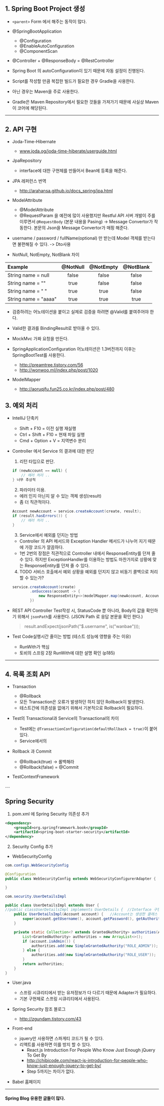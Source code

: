 ## 1. Spring Boot Project 생성
- `<parent>` Form 에서 해주는 동작이 많다.

- @SpringBootApplication
    - @Configuration
    - @EnableAutoConfiguration
    - @ComponentScan

- @Controller + @ResponseBody = @RestController

- Spring Boot 의 autoConfiguration이 있기 때문에 자동 설정이 진행된다.

- Script를 작성할 만큼 복잡한 빌드가 필요한 경우 Gradle을 사용한다.
- 아닌 경우는 Maven을 주로 사용한다.
- Gradle은 Maven Repository에서 필요한 것들을 가져가기 때문에 사실상 Maven이 코어에 해당된다.

---
## 2. API 구현
- Joda-Time-Hibernate
    - www.joda.og/joda-time-hiberate/userguide.html

- JpaRepository
    - interface에 대한 구현체를 만들어서 Bean에 등록을 해준다.

- JPA 레퍼런스 번역
    - http://arahansa.github.io/docs_spring/jpa.html

- ModelAttribute
    - @ModelAttribute
    - @RequestParam
    을 예전에 많이 사용했지만
    Restful API 서버 개발이 주를 이루면서 `@RequestBody` (본문 내용을 Pasing) -> Message Convertor가 작동한다.
    본문의 Json을 Message Convertor가 매핑 해준다.

- username / password / fullName(optional)
만 받는데 Model 객체를 받는다면 불편해질 수 있다. -> Dto사용

- NotNull, NotEmpty, NotBlank 차이

|Example    |@NotNull   |@NotEmpty  |@NotBlank  |
|:--|:-:|:-:|:-:|
|String name = null |false  |false  |false  |
|String name = ""   |true   |false  |false  |
|String name = " "  |true   |true   |false  |
|String name = "aaaa"   |true   |true   |true   |


- 검증하려는 어노테이션을 붙이고 실제로 검증을 하려면 @Valid를 붙여주어야 한다.
- Valid한 결과를 BindingResult로 받아올 수 있다.

- MockMvc 가짜 요청을 만든다.
- SpringApplicationConfiguration 어노테이션은 1.3버전까지 이후는 SpringBootTest를 사용한다.
    - http://preamtree.tistory.com/56
    - http://wonwoo.ml/index.php/post/1020

- ModelMapper
    - http://aoruqjfu.fun25.co.kr/index.php/post/480

## 3. 예외 처리

- IntelliJ 단축키
    - Shift + F10 = 이전 실행 재실행
    - Ctrl + Shift + F10 = 현재 파일 실행
    - Cmd + Option + V = 지역변수 분리

- Controller 에서 Service 의 결과에 대한 판단

    1. 리턴 타입으로 판단.
    ```java
    if (newAccount == null) {
        // 에러 처리 ..
    } 너무 추상적
    ```
    2. 파라미터 이용.
    - 에러 인지 아닌지 알 수 있는 객체 생성(result)
    - 좀 더 직관적이다.
    ```java
    Account newAccount = service.createAccount(create, result);
    if (result.hasErrors()) {
        // 에러 처리 ..
    }
    ```
    3. Service에서 예외를 던지는 방법
    - Controller 의 API 메서드와 Exception Handler 메서드가 나누어 지기 때문에 가장 코드가 깔끔하다.
    - 1번 2번의 장점은 직관적으로 Controller 내에서 ResponseEntity를 던져 줄 수 있다. 하지만 ExceptionHandler를 이용하는 방법도 마찬가지로 상황에 맞는 ResponseEntity를 던져 줄 수 있다.
    4. TODO 서비스 호출에서 예외 상황을 예외를 던지지 않고 비동기 콜백으로 처리할 수 있는가?
    ```java
    service.createAccount(create)
            .onSuccess(account -> {
                new ResponseEntity<>(modelMapper.map(newAccount, AccountDto.Response.class), HttpStatus.CREATED);
            })
    ```

- REST API Controller Test작성 시, StatusCode 뿐 아니라, Body의 값을 확인하기 위해서 `jsonPath`를 사용한다. (JSON Path 로 응답 본문을 확인 한다.)
    > result.andExpect(jsonPath("$.username", is("wanbae")));

- Test Code실행시간 줄이는 방법 (테스트 성능에 영향을 주는 이유)
    - RunWith가 핵심
    - 토비의 스프링 2장 RunWith에 대한 설명 확인 (p185)

---

## 4. 목록 조회 API
- Transaction
    - @Rollback
    - 모든 Transaction은 오류가 발생하던 하지 않던 Rollback이 발생한다.
    - 테스트간에 의존성을 없애기 위해서 기본적으로 Rollback이 필요하다.

- Test의 Transactional과 Service의 Transactional의 차이
    - Test에는 `@TransactionConfiguration(defaultRollback = true)`이 붙어있다.
    - Service에서의 

- Rollback 과 Commit
    - @Rollback(true) -> 롤백해라
    - @Rollback(false) = @Commit

- TestContextFramework 

....




## Spring Security
1. pom.xml 에 Spring Security 의존성 추가
```xml
<dependency>    
    <groupId>org.springframework.book</groupId>
    <artifactId>spring-boot-starter-security</artifactId>
</dependency>
```

2. Security Config 추가
- WebSecurityConfig
```java
com.configs.WebSecurityConfig

@Configuration
public class WebSecurityConfig extends WebSecurityConfigurerAdapter {

}

com.security.UserDetailsImpl

public class UserDetailsImpl extends User {
//public classUserDetailsImpl implements UserDetails {  //Interface 구현, 위에와 거의 비슷하다.
    public UserDetailsImpl(Account account) {   //Account는 생성한 클래스
        super(account.getUsername(), account.getPassword(), getAuthorities());
    }

    private static Collection<? extends GrantedAuthority> authorities(Account account) {
        List<GrantedAuthority> authorities = new ArrayList<>();
        if (account.isAdmin()) {
            authorities.add(new SimpleGrantedAuthority("ROLE_ADMIN"));
        } else {
            authorities.add(new SimpleGrantedAuthority("ROLE_USER"));
        }
        return authorities;
    }
}

```

- User.java
    - 스프링 시큐리티에서 받는 유저정보가 다 다르기 때문에 Adapter가 필요하다.
    - 기본 구현체로 스프링 시큐리티에서 사용된다.


- Spring Security 참조 블로그
    - http://zgundam.tistory.com/43


- Front-end
    - jquery만 사용하면 스파게티 코드가 될 수 있다.
    - 리액트를 사용하면 이를 방지 할 수 있다.
        - React.js Introduction For People Who Know Just Enough jQuery To Get By
        - http://chibicode.com/react-js-introduction-for-people-who-know-just-enough-jquery-to-get-by/
        - Step 5까지는 차이가 없다.

- Babel 홈페이지
---
#### Spring Blog 유용한 글들이 많다.